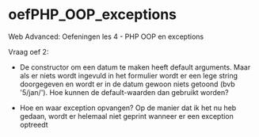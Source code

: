 # oefPHP_OOP_exceptions
Web Advanced: Oefeningen les 4 - PHP OOP en exceptions

Vraag oef 2:
 - De constructor om een datum te maken heeft default arguments. Maar als er niets wordt ingevuld in het formulier wordt er een lege string    doorgegeven en wordt er in de datum gewoon niets getoond (bvb '5/jan/'). Hoe kunnen de default-waarden dan gebruikt worden? 
 
 - Hoe en waar exception opvangen? Op de manier dat ik het nu heb gedaan, wordt er helemaal niet geprint wanneer er een exception optreedt
 
